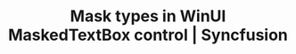 ---
layout: post
title: Mask types in WinUI MaskedTextBox control | Syncfusion
description: Learn all about the mask types in the MaskedTextBox control to set the mask type such as Simple and RegEx.
platform: WinUI
control: SfMaskedTextBox
documentation: ug
---